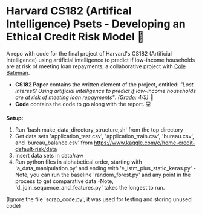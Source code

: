 # Harvard CS182 (Artifical Intelligence) Psets - Developing an Ethical Credit Risk Model  :robot:
A repo with code for the final project of Harvard's CS182 (Artificial Intelligence) using artificial intelligence to predict if low-income households are at risk of meeting loan repayments, a collaborative project with [Cole Bateman](https://www.linkedin.com/in/cole-bateman/).

* **CS182 Paper** contains the written element of the project, entitled: *"Lost interest? Using artificial intelligence to predict if low-income households are at risk of meeting loan repayments"*. *(Grade: 4/5)*  :bank:
* **Code** contains the code to go along with the report.  :computer:

**Setup:**

1. Run 'bash make_data_directory_structure,sh' from the top directory
2. Get data sets 'application_test.csv', 'application_train.csv', 'bureau.csv', and 
   'bureau_balance.csv' from https://www.kaggle.com/c/home-credit-default-risk/data
3. Insert data sets in data/raw
4. Run python files in alphabetical order, starting with 'a_data_manipulation.py' and 
   ending with 'e_lstm_plus_static_keras.py'
		-Note, you can run the baseline 'random_forest.py' and any point in the process 
		 to get comparative data
		-Note, 'd_join_sequence_and_features.py' takes the longest to run.

(Ignore the file 'scrap_code.py', it was used for testing and storing unused code)
